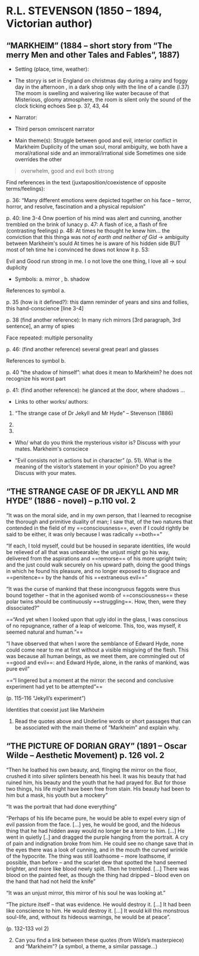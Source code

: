 # R.L. STEVENSON (1850 – 1894, Victorian author)

## “MARKHEIM”  (1884 – short story from “The merry Men and other Tales and Fables”, 1887)
-   Setting (place, time, weather): 
- The storyy is set in England on christmas day during a rainy and foggy day in the afternoon , in a dark shop only with the line of a candle (l.37)
The moom is swelling and waivering like water because of that    
Misterious, gloomy atmosphere, the room is silent only the sound of the clock ticking echoes
See p. 37, 43, 44

  

-   Narrator: 
- Third person omniscent narrator
  

-   Main theme(s): 
Struggle between good and evil, interior conflict in Markheim
Duplicity of the uman soul, moral ambiguity, we both have a moral/rational side and an immoral/irrational side
Sometimes one side overrides the other
> overwhelm, good and evil both strong
  

Find references in the text (juxtaposition/coexistence of opposite terms/feelings):

  

p. 36: “Many different emotions were depicted together on his face – terror, horror, and resolve, fascination and a physical repulsion”

p. 40:
	line 3-4 
	Onw poertion of his mind was alert and cunning, another trembled on the brink of lunacy
p. 47:
A flash of ice, a flash of fire (contrasting feelings)
p. 48:
At times he thought he knew him... the conviction that this thinga was _not of earth and neither of Gid_ $\to$ ambiguity between Markheim's sould 
At times he is aware of his hidden side BUT most of teh time he i convinced he dows not know it
p. 53:

Evil and Good run strong in me. I o not love the one thing, I love all $\to$ soul duplicity

  
  

-   Symbols: a. mirror , b. shadow
    

  

References to symbol a.

p. 35 (how is it defined?): this damn reminder of years and sins and follies, this hand-conscience [line 3-4]

p. 38 (find another reference):  In many rich mirrors  [3rd paragraph, 3rd sentence], an army of spies

Face repeated: multiple personality

p. 46: (find another reference) several great pearl  and glasses
  

References to symbol b.

p. 40 “the shadow of himself”: what does it mean to Markheim?  he does not recognize his worst part

p. 41: (find another reference): he glanced at the door, where shadows ...

  

-   Links to other works/ authors:
    

1. “The strange case of Dr Jekyll and Mr Hyde” – Stevenson (1886)

2.

3.

  

-   Who/ what do you think the mysterious visitor is? Discuss with your mates.
    Markheim's consciece

  

-   “Evil consists not in actions but in character” (p. 51). What is the meaning of the visitor’s statement in your opinion? Do you agree? Discuss with your mates.
    

  
  

## “THE STRANGE CASE OF DR JEKYLL AND MR HYDE”  (1886 - novel) – p.110 vol. 2

“It was on the moral side, and in my own person, that I learned to recognise the thorough and primitive duality of man; I saw that, of the two natures that contended in the field of my ==consciousness==, even if I could rightly be said to be either, it was only because I was radically ==both==”

  

“If each, I told myself, could but be housed in separate identities, life would be relieved of all that was unbearable; the unjust might go his way, delivered from the aspirations and ==remorse== of his more upright twin; and the just could walk securely on his upward path, doing the good things in which he found his pleasure, and no longer exposed to disgrace and ==penitence== by the hands of his ==extraneous evil==”

  

“It was the curse of mankind that these incongruous faggots were thus bound together – that in the agonised womb of ==consciousness== these polar twins should be continuously ==struggling==. How, then, were they dissociated?”

  

==“And yet when I looked upon that ugly idol in the glass, I was conscious of no repugnance, rather of a leap of welcome. This, too, was myself, it seemed natural and human.”==

  

“I have observed that when I wore the semblance of Edward Hyde, none could come near to me at first without a visible misgiving of the flesh. This was because all human beings, as we meet them, are commingled out of ==good and evil==: and Edward Hyde, alone, in the ranks of mankind, was pure evil”

  

==“I lingered but a moment at the mirror: the second and conclusive experiment had yet to be attempted”==

  

(p. 115-116 “Jekyll’s experiment”)

Identities that coexist just like Markheim
  

1.  Read the quotes above and Underline words or short passages that can be associated with the main theme of “Markheim” and explain why.
    

  

## “THE PICTURE OF DORIAN GRAY” (1891 – Oscar Wilde – Aesthetic Movement) p. 126 vol. 2

“Then he loathed his own beauty, and, flinging the mirror on the floor, crushed it into silver splinters beneath his heel. It was his beauty that had ruined him, his beauty and the youth that he had prayed for. But for those two things, his life might have been free from stain. His beauty had been to him but a mask, his youth but a mockery”

  

“It was the portrait that had done everything”

  

“Perhaps of his life became pure, he would be able to expel every sign of evil passion from the face. […] yes, he would be good, and the hideous thing that he had hidden away would no longer be a terror to him. […] He went in quietly [..] and dragged the purple hanging from the portrait. A cry of pain and indignation broke from him. He could see no change save that in the eyes there was a look of cunning, and in the mouth the curved wrinkle of the hypocrite. The thing was still loathsome – more loathsome, if possible, than before – and the scarlet dew that spotted the hand seemed brighter, and more like blood newly spilt. Then he trembled. […] There was blood on the painted feet, as though the thing had dripped – blood even on the hand that had not held the knife”

  

“It was an unjust mirror, this mirror of his soul he was looking at.”

  

“The picture itself – that was evidence. He would destroy it. […] It had been like conscience to him. He would destroy it. […] It would kill this monstrous soul-life, and, without its hideous warnings, he would be at peace”.

(p. 132-133 vol 2)

2.  Can you find a link between these quotes (from Wilde’s masterpiece) and “Markheim”? (a symbol, a theme, a similar passage…)
<!--stackedit_data:
eyJoaXN0b3J5IjpbLTM1Mjk1NTE0OCwxNDM2NjMxMzIwLDY3OT
A4Mjc2Nyw2NTkxODMyMjYsMjA0ODYyMjk4MF19
-->